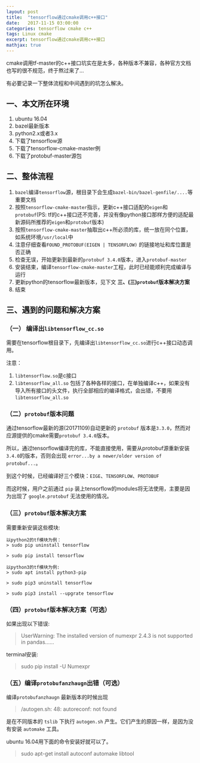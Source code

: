 ```yaml
---
layout: post
title:  "tensorflow通过cmake调用c++接口"
date:   2017-11-15 03:00:00
categories: tensorflow cmake c++
tags: Linux cmake
excerpt: tensorflow通过cmake调用c++接口
mathjax: true
---
```


cmake调用tf-master的c++接口坑实在是太多，各种版本不兼容，各种官方文档也写的很不规范，终于熬过来了...

有必要记录一下整体流程和中间遇到的坑怎么解决。

## 一、本文所在环境
1. ubuntu 16.04
2. bazel最新版本
3. python2.x或者3.x
4. 下载了tensorflow源
5. 下载了tensorflow-cmake-master例
6. 下载了protobuf-master源包

## 二、整体流程

1. `bazel`编译`tensorflow`源，根目录下会生成`bazel-bin/bazel-genfile/....`等重要文档
2. 按照`tensorflow-cmake-master`指示，更新c++接口适配的`eigen`和`protobuf`(PS: tf的c++接口还不完善，并没有像python接口那样方便的适配最新源码所推荐的`eigen`和`protobuf`版本)
3. 按照`tensorflow-cmake-master`抽取出c++所必须的库，统一放在同个位置，如系统环境`/usr/local`中
4. 注意仔细查看`FOUND_PROTOBUF(EIGEN | TENSORFLOW)` 的链接地址和库位置是否正确
5. 检查无误，开始更新到最新的`protobuf 3.4.0`版本，进入`protobuf-master`
6. 安装结束，编译`tensorflow-cmake-master`工程，此时已经能顺利完成编译与运行
7. 更新python的tensorflow最新版本，见下文 **三、(三)`protobuf`版本解决方案**
8. 结束


## 三、遇到的问题和解决方案

### （一） 编译出`libtensorflow_cc.so`

需要在tensorflow根目录下，先编译出`libtensorflow_cc.so`进行c++接口动态调用。

注意：

1. `libtensorflow.so`是c接口
2. `libtensorflow_all.so` 包括了各种各样的接口，在单独编译c++，如果没有导入所有接口的头文件，执行全部相应的编译格式，会出错，不要用 `libtensorflow_all.so`

### （二）`protobuf`版本问题

通过tensorflow最新的源(20171109)自动更新的 `protobuf` 版本是`3.3.0`，然而对应源提供的cmake需要`protobuf 3.4.0`版本。

所以，通过tensorflow编译完的库，不能直接使用，需要从protobuf源重新安装`3.4.0`的版本，否则会出现 `error...by a newer/older version of protobuf...`。

到这个时候，已经编译好三个模块：`EIGE`、`TENSORFLOW`、`PROTOBUF`

而这时候，用户之前通过 `pip` 装上tensorflow的modules将无法使用，主要是因为出现了 `google.protobuf` 无法使用的情况。

### （三）`protobuf`版本解决方案

需要重新安装这些模块:
		
	以python2的tf模块为例：
	> sudo pip uninstall tensorflow
	
	> sudo pip install tensorflow
	
	以python3的tf模块为例:
	> sudo apt install python3-pip
	
	> sudo pip3 uninstall tensorflow
	
	> sudo pip3 install --upgrate tensorflow

### （四）`protobuf`版本解决方案（可选）

如果出现以下错误:

> UserWarning: The installed version of numexpr 2.4.3 is not supported in pandas......

terminal安装:
>	sudo pip install -U Numexpr

### （五）编译`protobufanzhaugn`出错（可选）

编译`protobufanzhaugn` 最新版本的时候出现
> /autogen.sh: 48: autoreconf: not found

是在不同版本的 `tslib` 下执行 `autogen.sh` 产生。它们产生的原因一样，是因为没有安装 `automake` 工具。

ubuntu 16.04用下面的命令安装好就可以了。

> sudo apt-get install autoconf automake libtool
